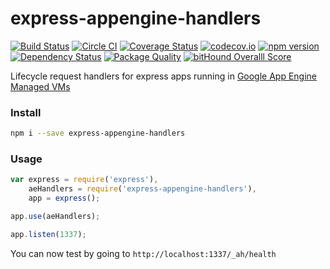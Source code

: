 # express-appengine-handlers

[![Build Status](https://travis-ci.org/home-buddy/express-appengine-handlers.svg?branch=master)](https://travis-ci.org/home-buddy/express-appengine-handlers)
[![Circle CI](https://circleci.com/gh/home-buddy/express-appengine-handlers.svg?style=shield)](https://circleci.com/gh/home-buddy/express-appengine-handlers)
[![Coverage Status](https://coveralls.io/repos/home-buddy/express-appengine-handlers/badge.svg?branch=master&service=github)](https://coveralls.io/github/home-buddy/express-appengine-handlers?branch=master)
[![codecov.io](http://codecov.io/github/home-buddy/express-appengine-handlers/coverage.svg?branch=master)](http://codecov.io/github/home-buddy/express-appengine-handlers?branch=master)
[![npm version](https://badge.fury.io/js/express-appengine-handlers.svg)](http://badge.fury.io/js/express-appengine-handlers)
[![Dependency Status](https://www.versioneye.com/user/projects/55edfc44211c6b0014001acb/badge.svg?style=flat)](https://www.versioneye.com/user/projects/55edfc44211c6b0014001acb)
[![Package Quality](http://npm.packagequality.com/shield/express-appengine-handlers.svg)](http://packagequality.com/#?package=express-appengine-handlers)
[![bitHound Overalll Score](https://www.bithound.io/github/home-buddy/express-appengine-handlers/badges/score.svg)](https://www.bithound.io/github/home-buddy/express-appengine-handlers)

Lifecycle request handlers for express apps running in [Google App Engine Managed VMs](https://cloud.google.com/appengine/docs/managed-vms/)

### Install

```bash
npm i --save express-appengine-handlers
```

### Usage

```js
var express = require('express'),
    aeHandlers = require('express-appengine-handlers'),
    app = express();

app.use(aeHandlers);

app.listen(1337);
```

You can now test by going to `http://localhost:1337/_ah/health`
